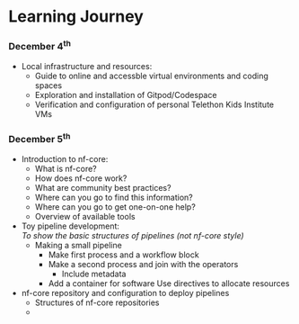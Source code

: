 
# Learning Journey
### December 4<sup>th</sup>

- Local infrastructure and resources:
    * Guide to online and accessble virtual environments and coding spaces
    * Exploration and installation of Gitpod/Codespace
    * Verification and configuration of personal Telethon Kids Institute VMs

### December 5<sup>th</sup>

- Introduction to nf-core:
    * What is nf-core?
    * How does nf-core work?
    * What are community best practices?
    * Where can you go to find this information?
    * Where can you go to get one-on-one help?
    * Overview of available tools
- Toy pipeline development: <br>
*To show the basic structures of pipelines (not nf-core style)*
    * Making a small pipeline
        * Make first process and a workflow block
        * Make a second process and join with the operators
            - Include metadata
        * Add a container for software
        Use directives to allocate resources
- nf-core repository and configuration to deploy pipelines
    * Structures of nf-core repositories
    *